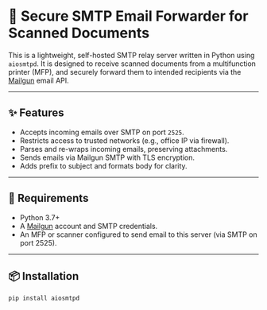 # 📠 Secure SMTP Email Forwarder for Scanned Documents

This is a lightweight, self-hosted SMTP relay server written in Python using `aiosmtpd`. It is designed to receive scanned documents from a multifunction printer (MFP), and securely forward them to intended recipients via the [Mailgun](https://www.mailgun.com/) email API.

---

## ✨ Features

- Accepts incoming emails over SMTP on port `2525`.
- Restricts access to trusted networks (e.g., office IP via firewall).
- Parses and re-wraps incoming emails, preserving attachments.
- Sends emails via Mailgun SMTP with TLS encryption.
- Adds prefix to subject and formats body for clarity.

---

## 🔧 Requirements

- Python 3.7+
- A [Mailgun](https://www.mailgun.com/) account and SMTP credentials.
- An MFP or scanner configured to send email to this server (via SMTP on port 2525).

---

## 📦 Installation

```bash
pip install aiosmtpd
